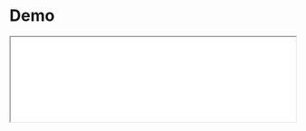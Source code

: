 # Demo

<div class="jlpl-demo">
<iframe src="./_static/lab/index.html?path=README.ipynb" width="100%">
</iframe>
</div>
